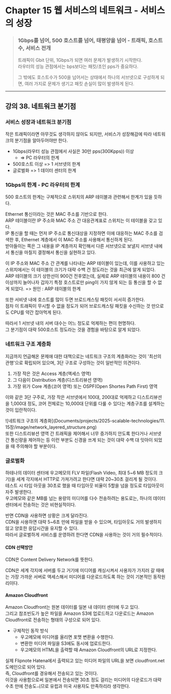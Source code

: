 # Chapter 15 웹 서비스의 네트워크 - 서비스의 성장

> ### 1Gbps를 넘어, 500 호스트를 넘어, 태평양을 넘어 - 트래픽, 호스트 수, 서비스 전개
> 트래픽이 Gbit 단위, 1Gbps가 되면 여러 문제가 발생하기 시작한다.   
> 라우터의 성능 관점에서는 bps보다는 패킷/초인 pps가 중요하다.   
> 
> 그 밖에도 호스트수가 500을 넘어서는 상태에서 하나의 서브넷으로 구성하게 되면, 여러 가지로 문제가 생기고 패킷 손실이 많이 발생하게 된다.

---
## 강의 38. 네트워크 분기점
### 서비스 성장과 네트워크 분기점
작은 트래픽이라면 아무것도 생각하지 않아도 되지만, 서비스가 성장해감에 따라 네트워크의 분기점을 알아두어야만 한다.
- 1Gbps(라우터 성능 관점에서 사실은 30만 pps(300Kpps)) 이상
  - => PC 라우터의 한계
- 500호스트 이상 => 1 서브넷의 한계
- 글로벌화 => 1 데이터 센터의 한계

### 1Gbps의 한계 - PC 라우터의 한계
500 호스트의 한계는 구체적으로 스위치의 ARP 테이블과 관련해서 한계가 있을 듯하다.

Ethernet 통신이라는 것은 MAC 주소를 기반으로 한다.   
ARP 테이블이란 IP 주소와 MAC 주소 간 대응관계표로 스위치는 이 테이블을 갖고 있다.   
IP 통신을 할 때는 먼저 IP 주소로 통신대상을 지정하면 이에 대응하는 MAC 주소를 검색한 후, Ethernet 계층에서 이 MAC 주소를 사용해서 통신하게 된다.   
받아들이는 쪽은 그 내용을 IP 계층까지 확인해서 다른 서브넷으로 보낼지 서브넷 내에서 통신을 마칠지 결정해서 통신을 실현하고 있다.

이 IP 주소와 MAC 주소 간 관계를 나타내는 ARP 테이블이 있는데, 이를 사용하고 있는 스위치에서는 이 테이블의 크기가 대략 수백 건 정도라는 것을 최근에 알게 되었다.   
ARP 테이블의 크기 상한선이 900건 전후였는데, 실제로 ARP 테이블의 내용이 800 건 이상까지 늘어나자 갑자기 특정 호스트로만 ping이 가지 않게 되는 등 통신을 할 수 없게 되었다. => 원인 : ARP 테이블의 한계   

또한 서비넷 내에 호스트를 많이 두면 브로드캐스팅 패킷이 서서히 증가한다.   
점차 이 트래픽이 무시할 수 없을 정도가 되어 브로드캐스팅 패킷을 수신하는 것 만으로도 CPU를 약간 잡아먹게 된다.

따라서 1 서브넷 내의 서버 대수는 어느 정도로 억제하는 편이 현명하다.   
그 분기점이 대략 500호스트 정도라는 것을 경험을 바탕으로 알게 되었다.

### 네트워크 구조 계층화
지금까지 언급해온 문제애 대한 대책으로는 네트워크 구조의 계층화라는 것이 '최선의 관행'으로 확립되어 있으며, 3단 구조로 구성하는 것이 일반적인 의견이다.
1. 가장 작은 것은 Access 계층(액세스 영역)
2. 그 다음이 Distribution 계층(디스트리뷰션 영역)
3. 가장 위가 Core 계층(코어 영역) 또는 OSPF(Open Shortes Path First) 영역

이와 같은 3단 구주로, 가장 작은 서브넷에서 100대, 200대로 억제하고 디스트리뷰션을 1,000대 정도, 코어 전체로는 10,000대 단위를 다룰 수 있다는 계층구조를 설계하는 것이 입란적이다.

![네트워크 구조의 계층화](Documents/projects/2025-scalable-technologies/11. 15장/image/network_layered_structure.png)   
또한 디스트리뷰션 영역 간 트래픽을 제어해서 너무 증가하지 안도록 한다거나 서브넷 간 통신량을 제어하는 등 이런 부분도 신경을 쓰게 되는 것이 대략 수백 대 잇아이 되었을 때 주의해야 할 부분이다.

### 글로벌화
하테나의 데이터 센터에 우고메모의 FLV 파일(Flash Video, 최대 5~6 MB 정도의 크기)을 세계 각지에서 HTTP로 가져가려고 한다면 대략 20~30초 걸리게 될 것이다.      
테스트 시 타임 아웃을 30초로 했을 때 타임아웃 비율이 5할을 넘을 정도로 타임아웃이 자주 발생한다.   
우고메모와 같은 MB를 넘는 용량의 미디어를 다수 전송하려는 용도로는, 하나의 데이터 센터에서 전송하는 것은 비현실적이다.  

반면 CDN을 사용하면 상황은 크게 달라진다.    
CDN을 사용하면 대략 5~6초 만에 파일을 받을 수 있으며, 타임아웃도 거의 발생하지 않고 양호한 응답시간을 유지할 수 있다.   
따라서 글로벌하게 서비스를 운영하려 한다면 CDN을 사용하는 것이 거의 필수적이다.

#### CDN 선택방안
CDN은 Content Delivery Network를 뜻한다.

CDN은 세계 각지에 서버를 두고 거기에 미디어를 캐싱시켜서 사용자가 가지러 갈 때에는 가장 가까운 서버로 액세스해서 미디어를 다운로드하도록 하는 것이 기본적인 동작원리이다.

#### Amazon Cloudfront
Amazon Cloudfront는 원본 데이터를 일본 내 데이터 센터에 두고 있다.   
그리고 참조빈도가 높은 파일을 Amazon S3에 업로드하고 다운로드는 Amazon Cloudfront로 전송하는 형태의 구성으로 되어 있다.   

- 구체적인 동작 방식
  - 우고메모에 미디어를 올리면 포맷 변환을 수행한다.
  - 변환한 미디어 파일을 S3에도 동시에 업로드한다.
  - 우고메모의 HTML을 출력할 때 Amazon Cloudfront의 URL로 지정한다.

실제 Flipnote Hatena에서 출력되고 있는 미디어 파일의 URL을 보면 cloudfront.net 도메인으로 되어 있다.   
즉, Cloudfront를 경유해서 전송되고 있는 것이다.   
이것을 사용함으로써 일본에서 전송되면 30초 정도 걸리는 미디어의 다운로드가 대략 수초 만에 전송도ㅢ므로 유럽과 미국 사용자도 만족하리라 생각한다.